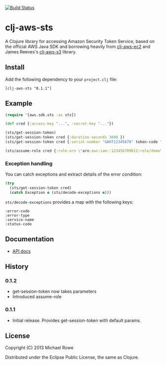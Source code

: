 [![Build Status](https://buildhive.cloudbees.com/job/mrowe/job/clj-aws-sts/badge/icon)](https://buildhive.cloudbees.com/job/mrowe/job/clj-aws-sts/)

# clj-aws-sts

A Clojure library for accessing Amazon Security Token Service, based
on the official AWS Java SDK and borrowing heavily from
[clj-aws-ec2][] and James Reeves's [clj-aws-s3][] library.

[clj-aws-ec2]: https://github.com/mrowe/clj-aws-ec2
[clj-aws-s3]: https://github.com/weavejester/clj-aws-s3

## Install

Add the following dependency to your `project.clj` file:

    [clj-aws-sts "0.1.1"]

## Example

```clojure
(require '[aws.sdk.sts :as sts])

(def cred {:access-key "...", :secret-key "..."})

(sts/get-session-token)
(sts/get-session-token cred {:duration-seconds 3600 })
(sts/get-session-token cred {:serial-number "GAHT12345678" token-code "123456"})

(sts/assume-role cred {:role-arn \"arn:aws:iam::123456789012:role/demo\" :role-session-name \"Demo\" :duration-seconds 1800 })"
```

### Exception handling

You can catch exceptions and extract details of the error condition:

```clojure
(try
  (sts/get-session-token cred)
  (catch Exception e (sts/decode-exceptions e)))
```

`sts/decode-exceptions` provides a map with the following keys:

    :error-code
    :error-type
    :service-name
    :status-code


## Documentation

* [API docs](http://mrowe.github.com/clj-aws-sts/)

## History

### 0.1.2

 * get-session-token now takes parameters
 * Introduced assume-role

### 0.1.1

 * Initial release. Provides get-session-token with default params.


## License

Copyright (C) 2013 Michael Rowe

Distributed under the Eclipse Public License, the same as Clojure.
